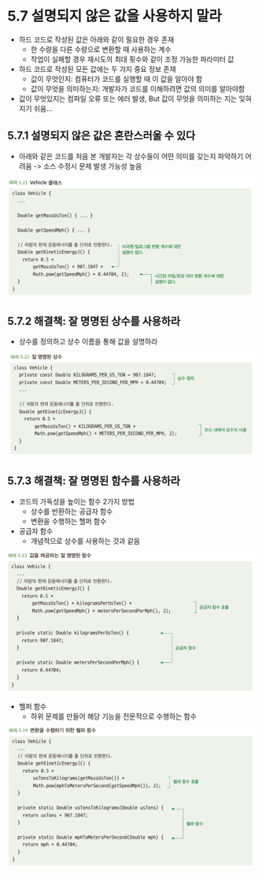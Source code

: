 # 5.7 설명되지 않은 값을 사용하지 말라
- 하드 코드로 작성된 값은 아래와 같이 필요한 경우 존재
  - 한 수량을 다른 수량으로 변환할 때 사용하는 계수
  - 작업이 실패할 경우 재시도의 최대 횟수와 같이 조정 가능한 파라미터 값
- 하드 코드로 작성된 모든 값에는 두 가지 중요 정보 존재
  - 값이 무엇인지: 컴퓨터가 코드를 실행할 때 이 값을 알아야 함
  - 값이 무엇을 의미하는지: 개발자가 코드를 이해하려면 값의 의미를 알아야함
- 값이 무엇있지는 컴파일 오류 또는 에러 발생, But 값이 무엇을 의미하는 지는 잊혀지기 쉬움...

## 5.7.1 설명되지 않은 값은 혼란스러울 수 있다
- 아래와 같은 코드를 처음 본 개발자는 각 상수들이 어떤 의미를 갖는지 파악하기 어려움 -> 소스 수정시 문제 발생 가능성 높음

![img_24.png](img_24.png)

## 5.7.2 해결책: 잘 명명된 상수를 사용하라
- 상수를 정의하고 상수 이름을 통해 값을 설명하라

![img_25.png](img_25.png)

## 5.7.3 해결책: 잘 명명된 함수를 사용하라
- 코드의 가독성을 높이는 함수 2가지 방법
  - 상수를 반환하는 공급자 함수
  - 변환을 수행하는 헬퍼 함수
- 공급자 함수
  - 개념적으로 상수를 사용하는 것과 같음

![img_27.png](img_27.png)

- 헬퍼 함수
  - 하위 문제를 만들어 해당 기능을 전문적으로 수행하는 함수

![img_28.png](img_28.png)